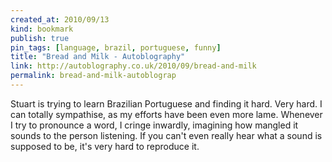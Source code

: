 ```yaml
---
created_at: 2010/09/13
kind: bookmark
publish: true
pin_tags: [language, brazil, portuguese, funny]
title: "Bread and Milk - Autoblography"
link: http://autoblography.co.uk/2010/09/bread-and-milk
permalink: bread-and-milk-autoblograp
---
```


Stuart is trying to learn Brazilian Portuguese and finding it hard. Very hard. I can totally sympathise, as my efforts have been even more lame. Whenever I try to pronounce a word, I cringe inwardly, imagining how mangled it sounds to the person listening. If you can't even really hear what a sound is supposed to be, it's very hard to reproduce it.
